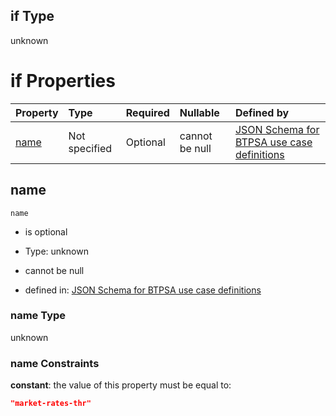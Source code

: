 ## if Type

unknown

# if Properties

| Property      | Type          | Required | Nullable       | Defined by                                                                                                                                                                                                        |
| :------------ | :------------ | :------- | :------------- | :---------------------------------------------------------------------------------------------------------------------------------------------------------------------------------------------------------------- |
| [name](#name) | Not specified | Optional | cannot be null | [JSON Schema for BTPSA use case definitions](btpsa-usecase-properties-services-items-allof-1-then-allof-62-if-properties-name.md "undefined#/properties/services/items/allOf/1/then/allOf/62/if/properties/name") |

## name



`name`

*   is optional

*   Type: unknown

*   cannot be null

*   defined in: [JSON Schema for BTPSA use case definitions](btpsa-usecase-properties-services-items-allof-1-then-allof-62-if-properties-name.md "undefined#/properties/services/items/allOf/1/then/allOf/62/if/properties/name")

### name Type

unknown

### name Constraints

**constant**: the value of this property must be equal to:

```json
"market-rates-thr"
```
